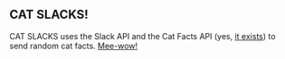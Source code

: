 ## CAT SLACKS!

CAT SLACKS uses the Slack API and the Cat Facts API (yes, [it exists](http://catfacts-api.appspot.com/)) to send random cat facts. [Mee-wow!](http://www.reddit.com/r/funny/comments/owx3v/so_my_little_cousin_posted_on_fb_that_he_was/)